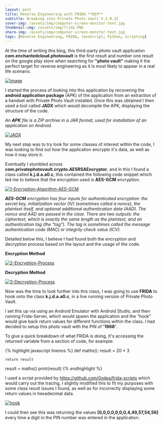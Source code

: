 ```yaml
---
layout: post
title: Reverse Engineering with FRIDA **WIP**
subtitle: Breaking into Private Photo Vault V.3.0.32
cover-img: /assets/img/computer-screen-monitor-text.jpg
thumbnail-img: /assets/img/frida.PNG
share-img: /assets/img/computer-screen-monitor-text.jpg
tags: [Reverse Engineering, FRIDA, JavaScript, Python, Scripting]
---
```


At the time of writing this blog, this third-party photo vault application **com.enchantedcloud.photovault** is the first result and number one result on the google play store when searching for **"photo vault"** making it the perfect target for reverse engineering as it is most likely to appear in a real life scenario. 

<a href="https://ibb.co/HGNHGkv"><img src="https://i.ibb.co/5sYRsfD/image.png" alt="image" border="0" /></a>

I started the process of looking into this application by recovering the **android application package** (APK) of the application from an extraction of a handset with Private Photo Vault installed. Once this was obtained I then used a tool called **JADX** which would decompile the APK, displaying the structure of the code. 

_An **APK** file is a ZIP archive in a JAR format, used for installation of an application on Android._

<a href="https://imgbb.com/"><img src="https://i.ibb.co/q92V6Dc/JADX.png" alt="JADX" border="0" /></a>

My next step was to try look for some classes of interest within the code, I was looking to find out how the application encrypts it's data, as well as how it may store it.

Eventually I stumbled across **com.privatephotovault.crypto.AESRSAEncryptor**, and in this I found a class called **k.j.d.a.a0.c**, this contained the following code snippet which led me to believe that the encryption used is **AES-GCM** encryption.

<a href="https://imgbb.com/"><img src="https://i.ibb.co/ctJQwt6/1-Encryption-Algorithm-AES-GCM.png" alt="1-Encryption-Algorithm-AES-GCM" border="0" /></a>

_**AES-GCM** encryption has four inputs for authenticated encryption: the secret key, initialization vector (IV) (sometimes called a nonce), the plaintext itself, and optional additional authentication data (AAD). The nonce and AAD are passed in the clear. There are two outputs: the ciphertext, which is exactly the same length as the plaintext, and an authentication tag (the "tag"). The tag is sometimes called the message authentication code (MAC) or integrity check value (ICV)._

Detailed below this, I believe I had found both the encryption and decryption process based on the layout and the usage of the code. 

**Encryption Method**

<a href="https://ibb.co/tBZYFbm"><img src="https://i.ibb.co/H7NG3rF/2-Encryption-Process.png" alt="2-Encryption-Process" border="0" /></a>

**Decryption Method**

<a href="https://imgbb.com/"><img src="https://i.ibb.co/7r0fyrh/3-Decryption-Process.png" alt="3-Decryption-Process" border="0" /></a>

Now was the time to look further into this class, I was going to use **FRIDA** to hook onto the class **k.j.d.a.a0.c**, in a live running version of Private Photo Vault.

I set this up via using an Android Emulator with Android Studio, and then running Frida-Server, which would spawn the application and the "hook" would give back return values for different functions within the class. I had decided to setup this photo vault with the PIN of **'1968'**.

To give a quick breakdown of what FRIDA is doing, It's accessing the returned variable from a section of code, for example:

{% highlight javascript linenos %}
def maths():
    result = 20 * 3

    return result

result = maths()
print(result)
{% endhighlight %}

I used a script provided by https://github.com/0xdea/frida-scripts which would carry out the tracing, I slightly modified this to fit my purposes with some class result issues I found, as well as for incorrectly displaying some return values in hexadecimal data. 

<a href="https://ibb.co/10sVbvs"><img src="https://i.ibb.co/Fhsvnxs/hook.png" alt="hook" border="0" /></a>

I could then see this was returning the values **[0,0,0,0,0,0,0,4,49,57,54,56]** every time a digit in the PIN number was entered in the application.
